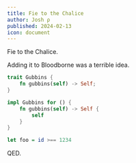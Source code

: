 ```yaml
---
title: Fie to the Chalice
author: Josh ρ
published: 2024-02-13
icon: document
---
```


Fie to the Chalice.

Adding it to Bloodborne was a terrible idea.

```rust
trait Gubbins {
    fn gubbins(self) -> Self;
}

impl Gubbins for () {
    fn gubbins(self) -> Self {
        self
    }
}
```

```haskell
let foo = id >== 1234
```

QED.

